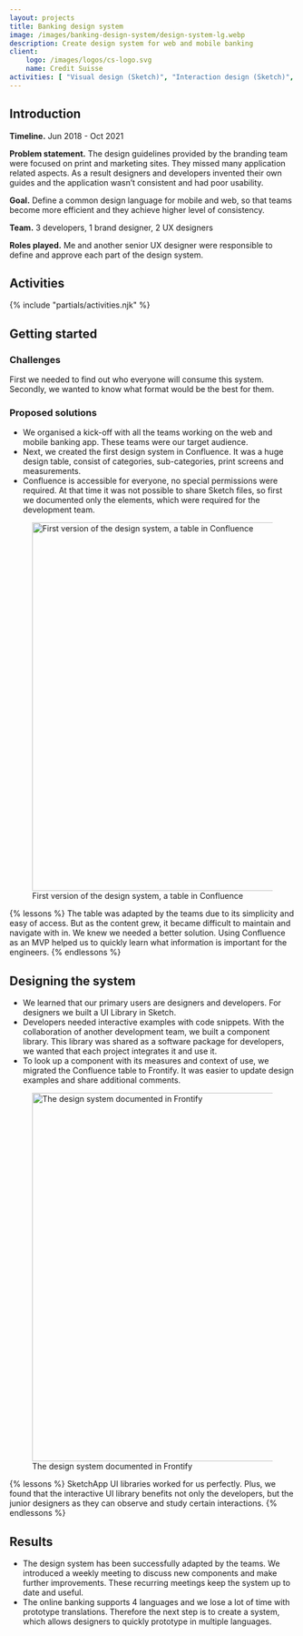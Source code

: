 ```yaml
---
layout: projects
title: Banking design system
image: /images/banking-design-system/design-system-lg.webp
description: Create design system for web and mobile banking
client:
    logo: /images/logos/cs-logo.svg
    name: Credit Suisse
activities: [ "Visual design (Sketch)", "Interaction design (Sketch)", "Prototyping (InVision, Origami Studio)", "IT hand-offs", "Usability testing", "Stakeholder management"]
---
```


## Introduction

**Timeline.** Jun 2018 - Oct 2021

**Problem statement.**
The design guidelines provided by the branding team were focused on print and marketing sites. They missed many application related aspects. As a result designers and developers invented their own guides and the application wasn’t consistent and had poor usability.

**Goal.**
Define a common design language for mobile and web, so that teams become more
efficient and they achieve higher level of consistency.

**Team.** 3 developers, 1 brand designer, 2 UX designers

**Roles played.** Me and another senior UX designer were responsible to define and
approve each part of the design system.

## Activities

{% include  "partials/activities.njk" %}

## Getting started

### Challenges

First we needed to find out who everyone will consume this system. Secondly, we wanted to know what format
would be the best for them.

### Proposed solutions
- We organised a kick-off with all the teams working on the web and mobile banking app. These teams were our target audience. 
- Next, we created the first design system in Confluence. It was a huge design table, consist of categories, sub-categories, print screens and measurements. 
- Confluence is accessible for everyone, no special permissions were required. At that time it was not possible to share Sketch files, so first we documented only the elements, which were required for the development team.


<figure class="my-8 mx-auto">
    <img class="mx-auto" src="/images/banking-design-system/confluence-design-system.webp" width="800"
         height="648"
         loading="lazy"
         decoding="async"
         alt="First version of the design system, a table in Confluence"/>
    <figcaption class="text-slate-600 text-center">First version of the design system, a table in Confluence
    </figcaption>
</figure>
{% lessons %}
The table was adapted by the teams due to its simplicity and easy of access. But as the content grew, it became difficult to maintain and navigate with in. We knew we needed a better solution. Using Confluence as an MVP helped us to quickly learn what information is important for the engineers.
{% endlessons %}

## Designing the system

- We learned that our primary users are designers and developers. For designers we built a UI Library in Sketch. 
- Developers needed interactive examples with code snippets. With the collaboration of another development team, we built a component library. This library was shared as a software package for developers, we wanted that each project integrates it and use it. 
- To look up a component with its measures and context of use, we migrated the Confluence table to Frontify. It was easier to update design examples and share additional comments.

<figure class="my-8 mx-auto">
    <img class="mx-auto" src="/images/banking-design-system/frontify-design-system.webp" width="800"
         height="648"
         loading="lazy"
         decoding="async"
         alt="The design system documented in Frontify"/>
    <figcaption class="text-slate-600 text-center">The design system documented in Frontify
    </figcaption>
</figure>

{% lessons %}
SketchApp UI libraries worked for us perfectly. Plus, we found that the interactive UI library benefits not only the developers, but the junior designers as they can observe and study certain interactions.
{% endlessons %}

## Results

- The design system has been successfully adapted by the teams. We introduced a weekly meeting to discuss new components and make further improvements. These recurring meetings keep the system up to date and useful. 
- The online banking supports 4 languages and we lose a lot of time with prototype translations. Therefore the next step is to create a system, which allows designers to quickly prototype in multiple languages.
